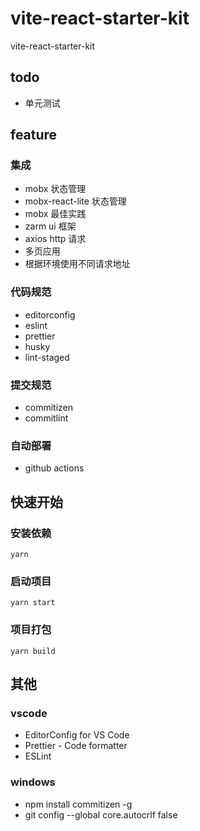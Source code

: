 # vite-react-starter-kit

vite-react-starter-kit

## todo

- 单元测试

## feature

### 集成

- mobx 状态管理
- mobx-react-lite 状态管理
- mobx 最佳实践
- zarm ui 框架
- axios http 请求
- 多页应用
- 根据环境使用不同请求地址

### 代码规范

- editorconfig
- eslint
- prettier
- husky
- lint-staged

### 提交规范

- commitizen
- commitlint

### 自动部署

- github actions

## 快速开始

### 安装依赖

```
yarn
```

### 启动项目

```
yarn start
```

### 项目打包

```
yarn build
```

## 其他

### vscode

- EditorConfig for VS Code
- Prettier - Code formatter
- ESLint

### windows

- npm install commitizen -g
- git config --global core.autocrlf false
